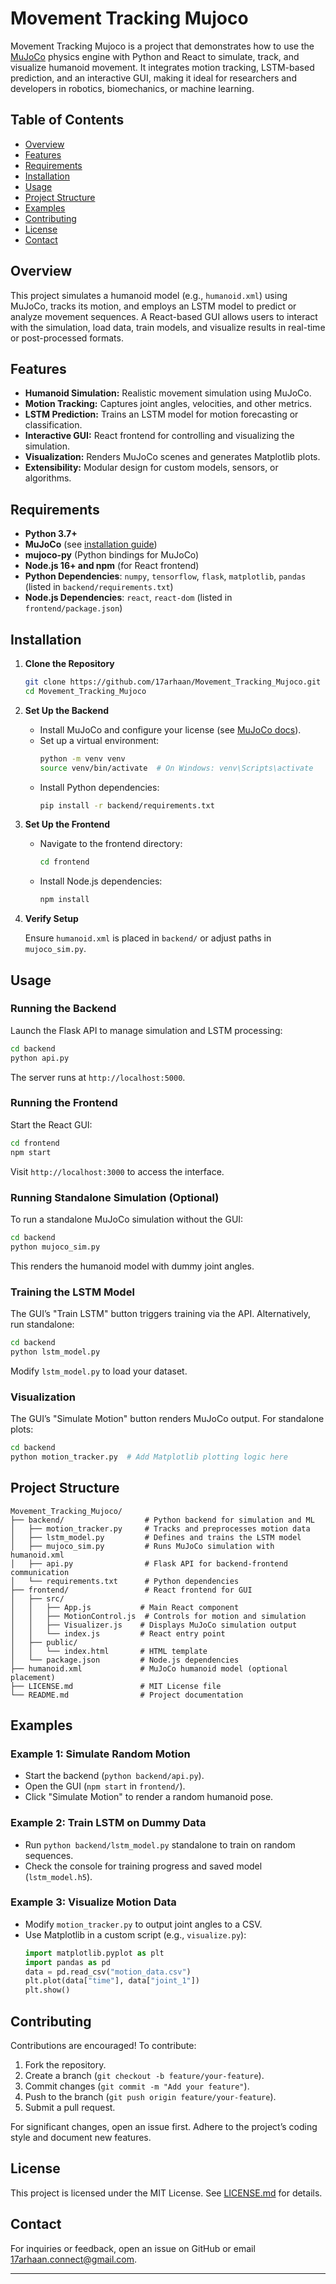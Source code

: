 

# Movement Tracking Mujoco

Movement Tracking Mujoco is a project that demonstrates how to use the [MuJoCo](https://mujoco.org/) physics engine with Python and React to simulate, track, and visualize humanoid movement. It integrates motion tracking, LSTM-based prediction, and an interactive GUI, making it ideal for researchers and developers in robotics, biomechanics, or machine learning.

## Table of Contents

- [Overview](#overview)
- [Features](#features)
- [Requirements](#requirements)
- [Installation](#installation)
- [Usage](#usage)
- [Project Structure](#project-structure)
- [Examples](#examples)
- [Contributing](#contributing)
- [License](#license)
- [Contact](#contact)

## Overview

This project simulates a humanoid model (e.g., `humanoid.xml`) using MuJoCo, tracks its motion, and employs an LSTM model to predict or analyze movement sequences. A React-based GUI allows users to interact with the simulation, load data, train models, and visualize results in real-time or post-processed formats.

## Features

- **Humanoid Simulation:** Realistic movement simulation using MuJoCo.
- **Motion Tracking:** Captures joint angles, velocities, and other metrics.
- **LSTM Prediction:** Trains an LSTM model for motion forecasting or classification.
- **Interactive GUI:** React frontend for controlling and visualizing the simulation.
- **Visualization:** Renders MuJoCo scenes and generates Matplotlib plots.
- **Extensibility:** Modular design for custom models, sensors, or algorithms.

## Requirements

- **Python 3.7+**
- **MuJoCo** (see [installation guide](https://mujoco.org/docs/installation.html))
- **mujoco-py** (Python bindings for MuJoCo)
- **Node.js 16+ and npm** (for React frontend)
- **Python Dependencies**: `numpy`, `tensorflow`, `flask`, `matplotlib`, `pandas` (listed in `backend/requirements.txt`)
- **Node.js Dependencies**: `react`, `react-dom` (listed in `frontend/package.json`)

## Installation

1. **Clone the Repository**

   ```bash
   git clone https://github.com/17arhaan/Movement_Tracking_Mujoco.git
   cd Movement_Tracking_Mujoco
   ```

2. **Set Up the Backend**

   - Install MuJoCo and configure your license (see [MuJoCo docs](https://mujoco.org/docs/installation.html)).
   - Set up a virtual environment:
     ```bash
     python -m venv venv
     source venv/bin/activate  # On Windows: venv\Scripts\activate
     ```
   - Install Python dependencies:
     ```bash
     pip install -r backend/requirements.txt
     ```

3. **Set Up the Frontend**

   - Navigate to the frontend directory:
     ```bash
     cd frontend
     ```
   - Install Node.js dependencies:
     ```bash
     npm install
     ```

4. **Verify Setup**

   Ensure `humanoid.xml` is placed in `backend/` or adjust paths in `mujoco_sim.py`.

## Usage

### Running the Backend

Launch the Flask API to manage simulation and LSTM processing:

```bash
cd backend
python api.py
```

The server runs at `http://localhost:5000`.

### Running the Frontend

Start the React GUI:

```bash
cd frontend
npm start
```

Visit `http://localhost:3000` to access the interface.

### Running Standalone Simulation (Optional)

To run a standalone MuJoCo simulation without the GUI:

```bash
cd backend
python mujoco_sim.py
```

This renders the humanoid model with dummy joint angles.

### Training the LSTM Model

The GUI’s "Train LSTM" button triggers training via the API. Alternatively, run standalone:

```bash
cd backend
python lstm_model.py
```

Modify `lstm_model.py` to load your dataset.

### Visualization

The GUI’s "Simulate Motion" button renders MuJoCo output. For standalone plots:

```bash
cd backend
python motion_tracker.py  # Add Matplotlib plotting logic here
```

## Project Structure

```
Movement_Tracking_Mujoco/
├── backend/                  # Python backend for simulation and ML
│   ├── motion_tracker.py     # Tracks and preprocesses motion data
│   ├── lstm_model.py         # Defines and trains the LSTM model
│   ├── mujoco_sim.py         # Runs MuJoCo simulation with humanoid.xml
│   ├── api.py                # Flask API for backend-frontend communication
│   └── requirements.txt      # Python dependencies
├── frontend/                 # React frontend for GUI
│   ├── src/
│   │   ├── App.js           # Main React component
│   │   ├── MotionControl.js  # Controls for motion and simulation
│   │   ├── Visualizer.js    # Displays MuJoCo simulation output
│   │   └── index.js         # React entry point
│   ├── public/
│   │   └── index.html       # HTML template
│   └── package.json         # Node.js dependencies
├── humanoid.xml             # MuJoCo humanoid model (optional placement)
├── LICENSE.md               # MIT License file
└── README.md                # Project documentation
```

## Examples

### Example 1: Simulate Random Motion
- Start the backend (`python backend/api.py`).
- Open the GUI (`npm start` in `frontend/`).
- Click "Simulate Motion" to render a random humanoid pose.

### Example 2: Train LSTM on Dummy Data
- Run `python backend/lstm_model.py` standalone to train on random sequences.
- Check the console for training progress and saved model (`lstm_model.h5`).

### Example 3: Visualize Motion Data
- Modify `motion_tracker.py` to output joint angles to a CSV.
- Use Matplotlib in a custom script (e.g., `visualize.py`):
  ```python
  import matplotlib.pyplot as plt
  import pandas as pd
  data = pd.read_csv("motion_data.csv")
  plt.plot(data["time"], data["joint_1"])
  plt.show()
  ```

## Contributing

Contributions are encouraged! To contribute:

1. Fork the repository.
2. Create a branch (`git checkout -b feature/your-feature`).
3. Commit changes (`git commit -m "Add your feature"`).
4. Push to the branch (`git push origin feature/your-feature`).
5. Submit a pull request.

For significant changes, open an issue first. Adhere to the project’s coding style and document new features.

## License

This project is licensed under the MIT License. See [LICENSE.md](LICENSE.md) for details.

## Contact

For inquiries or feedback, open an issue on GitHub or email [17arhaan.connect@gmail.com](mailto:17arhaan.connect@gmail.com).

---

